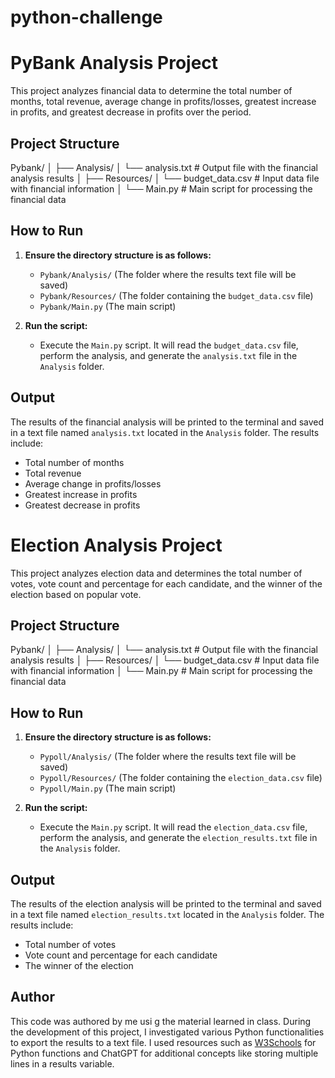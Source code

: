 # python-challenge


# PyBank Analysis Project

This project analyzes financial data to determine the total number of months, total revenue, average change in profits/losses, greatest increase in profits, and greatest decrease in profits over the period.

## Project Structure

Pybank/
│
├── Analysis/
│ └── analysis.txt # Output file with the financial analysis results
│
├── Resources/
│ └── budget_data.csv # Input data file with financial information
│
└── Main.py # Main script for processing the financial data


## How to Run

1. **Ensure the directory structure is as follows:**
    - `Pybank/Analysis/` (The folder where the results text file will be saved)
    - `Pybank/Resources/` (The folder containing the `budget_data.csv` file)
    - `Pybank/Main.py` (The main script)

2. **Run the script:**
    - Execute the `Main.py` script. It will read the `budget_data.csv` file, perform the analysis, and generate the `analysis.txt` file in the `Analysis` folder.

## Output

The results of the financial analysis will be printed to the terminal and saved in a text file named `analysis.txt` located in the `Analysis` folder. The results include:
- Total number of months
- Total revenue
- Average change in profits/losses
- Greatest increase in profits
- Greatest decrease in profits



# Election Analysis Project

This project analyzes election data and determines the total number of votes, vote count and percentage for each candidate, and the winner of the election based on popular vote.

## Project Structure



Pybank/
│
├── Analysis/
│ └── analysis.txt # Output file with the financial analysis results
│
├── Resources/
│ └── budget_data.csv # Input data file with financial information
│
└── Main.py # Main script for processing the financial data


## How to Run

1. **Ensure the directory structure is as follows:**
    - `Pypoll/Analysis/` (The folder where the results text file will be saved)
    - `Pypoll/Resources/` (The folder containing the `election_data.csv` file)
    - `Pypoll/Main.py` (The main script)

2. **Run the script:**
    - Execute the `Main.py` script. It will read the `election_data.csv` file, perform the analysis, and generate the `election_results.txt` file in the `Analysis` folder.

## Output

The results of the election analysis will be printed to the terminal and saved in a text file named `election_results.txt` located in the `Analysis` folder. The results include:
- Total number of votes
- Vote count and percentage for each candidate
- The winner of the election

## Author

This code was authored by me usi g the material learned in class. During the development of this project, I investigated various Python functionalities to export the results to a text file. I used resources such as [W3Schools](https://www.w3schools.com/) for Python functions and ChatGPT for additional concepts like storing multiple lines in a results variable.


